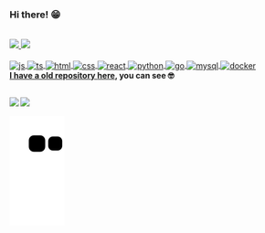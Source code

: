### Hi there! 😁 

<br />

 <div>
  <a href="https://github.com/LFMAKER">
  <img height="180em" src="https://github-readme-stats.vercel.app/api?username=ClaudionorJunior&show_icons=true&theme=dracula&include_all_commits=true&count_private=true"/>
  <img height="180em" src="https://github-readme-stats.vercel.app/api/top-langs/?username=ClaudionorJunior&layout=compact&langs_count=7&theme=dracula"/>
</div>
<div style="display: inline_block"><br>
  <img align="center" alt="js" src="https://icongr.am/devicon/javascript-original.svg?size=40&color=currentColor">
  <img align="center" alt="ts" src="https://icongr.am/devicon/typescript-original.svg?size=40&color=currentColor">
  <img align="center" alt="html" src="https://icongr.am/devicon/html5-original.svg?size=40&color=currentColor">
  <img align="center" alt="css" src="https://icongr.am/devicon/css3-original.svg?size=40&color=currentColor">
  <img align="center" alt="react" src="https://icongr.am/devicon/react-original.svg?size=40&color=currentColor">
  <img align="center" alt="python" src="https://icongr.am/devicon/python-original.svg?size=40&color=currentColor">
  <img align="center" alt="go" src="https://icongr.am/devicon/go-original.svg?size=40&color=currentColor">
  <img align="center" alt="mysql" src="https://icongr.am/devicon/mysql-original.svg?size=40&color=currentColor">
  <img align="center" alt="docker" src="https://icongr.am/devicon/docker-original.svg?size=40&color=currentColorg">
</div>
 <div>
 <b>
  I have a old repository <a href="https://github.com/claudionorjr">here</a>, you can see 🤓
  <b>
</div>
  
  ##
 
<div> 
  <a href="mailto:devclaudionor@gmail.com"><img src="https://img.shields.io/badge/-Gmail-%23333?style=for-the-badge&logo=gmail&logoColor=white" target="_blank"></a>
  <a href="https://www.linkedin.com/in/claudionorsilva" target="_blank"><img src="https://img.shields.io/badge/-LinkedIn-%230077B5?style=for-the-badge&logo=linkedin&logoColor=white" target="_blank"></a> 
 
  ![Snake animation](https://github.com/ClaudionorJunior/ClaudionorJunior/blob/output/github-contribution-grid-snake.svg)
 
</div>
